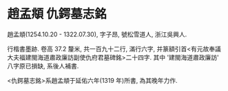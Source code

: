 # 趙孟頫 仇鍔墓志銘

趙孟頫(1254.10.20 - 1322.07.30), 字子昂, 號松雪道人, 浙江吳興人.

行楷書墨跡. 卷高 37.2 釐米, 共一百九十二行, 滿行六字, 并篆額引首<有元故奉議大夫福建閩海道肅政廉訪副使仇府君墓碑銘>二十四字. 其中 '建閩海道肅政廉訪' 八字原已損缺, 系後人補書.

<仇鍔墓志銘>系趙孟頫于延佑六年(1319 年)所書, 為其晚年力作.